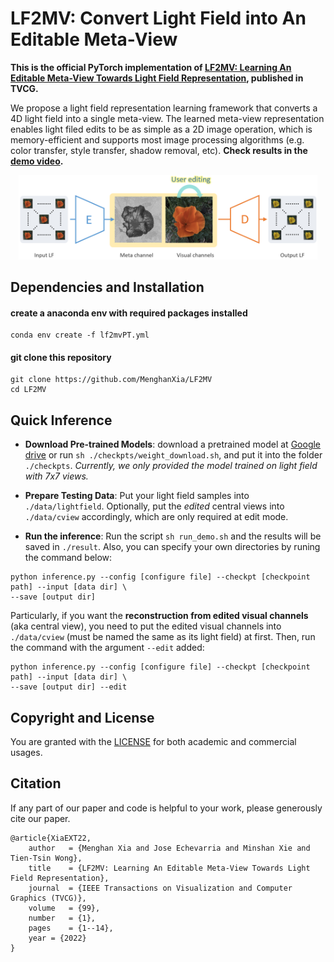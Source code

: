 # LF2MV: Convert Light Field into An Editable Meta-View
<!-- ------------------------------------------------------------------------------ -->

**This is the official PyTorch implementation of [LF2MV: Learning An Editable Meta-View Towards Light Field Representation](https://ieeexplore.ieee.org/document/9944192), published in TVCG.**

We propose a light field representation learning framework that converts a 4D light field into a single meta-view. The learned meta-view representation enables light filed edits to be as simple as a 2D image operation, which is memory-efficient and supports most image processing algorithms (e.g. color transfer, style transfer, shadow removal, etc). **Check results in the [demo video](https://youtu.be/k6wP5TWr4Ro).**

<div align="center">
	<img src="asserts/overview.png" width="95%">
</div>


## Dependencies and Installation

#### create a anaconda env with required packages installed
```
conda env create -f lf2mvPT.yml
```

#### git clone this repository
```
git clone https://github.com/MenghanXia/LF2MV
cd LF2MV
```


## Quick Inference
- **Download Pre-trained Models**: download a pretrained model at [Google drive](https://drive.google.com/file/d/1yyaxz0Hl2OdadrwGhOmkmIlbD1OS_DnJ/view?usp=sharing) or run ```sh ./checkpts/weight_download.sh```, and put it into the folder `./checkpts`. *Currently, we only provided the model trained on light field with 7x7 views.*

- **Prepare Testing Data**: Put your light field samples into `./data/lightfield`. Optionally, put the *edited* central views into `./data/cview` accordingly, which are only required at edit mode.

- **Run the inference**: Run the script ```sh run_demo.sh``` and the results will be saved in `./result`. Also, you can specify your own directories by runing the command below:
```
python inference.py --config [configure file] --checkpt [checkpoint path] --input [data dir] \
--save [output dir]
```
Particularly, if you want the **reconstruction from edited visual channels** (aka central view), you need to put the edited visual channels into `./data/cview` (must be named the same as its light field) at first. Then, run the command with the argument `--edit` added:
```
python inference.py --config [configure file] --checkpt [checkpoint path] --input [data dir] \
--save [output dir] --edit
```

## Copyright and License
You are granted with the [LICENSE](./LICENSE) for both academic and commercial usages.


<!-- ------------------------------------------------------------------- -->
## Citation
If any part of our paper and code is helpful to your work, please generously cite our paper.
```
@article{XiaEXT22,
	author   = {Menghan Xia and Jose Echevarria and Minshan Xie and Tien-Tsin Wong},
	title    = {LF2MV: Learning An Editable Meta-View Towards Light Field Representation},
	journal  = {IEEE Transactions on Visualization and Computer Graphics (TVCG)},
	volume   = {99},
	number   = {1},
	pages    = {1--14},
	year = {2022}
}
```